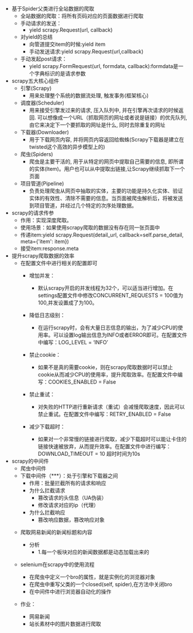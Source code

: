 + 基于Spider父类进行全站数据的爬取
    + 全站数据的爬取：将所有页码对应的页面数据进行爬取
    + 手动请求的发送：
        + yield scrapy.Request(url, callback)
    + 对yield的总结
        + 向管道提交item的时候:yield item
        + 手动发送请求:yield scrapy.Request(url,callback)
    + 手动发起post请求：
        + yield scrapy.FormRequest(url, formdata, callback):formdata是一个字典标识的是请求参数
+ scrapy五大核心组件
    + 引擎(Scrapy)
        + 用来处理整个系统的数据流处理, 触发事务(框架核心)
    + 调度器(Scheduler)
        + 用来接受引擎发过来的请求, 压入队列中, 并在引擎再次请求的时候返回. 可以想像成一个URL（抓取网页的网址或者说是链接）的优先队列, 由它来决定下一个要抓取的网址是什么, 同时去除重复的网址
    + 下载器(Downloader)
        + 用于下载网页内容, 并将网页内容返回给蜘蛛(Scrapy下载器是建立在twisted这个高效的异步模型上的)
    + 爬虫(Spiders)
        + 爬虫是主要干活的, 用于从特定的网页中提取自己需要的信息, 即所谓的实体(Item)。用户也可以从中提取出链接,让Scrapy继续抓取下一个页面
    + 项目管道(Pipeline)
        + 负责处理爬虫从网页中抽取的实体，主要的功能是持久化实体、验证实体的有效性、清除不需要的信息。当页面被爬虫解析后，将被发送到项目管道，并经过几个特定的次序处理数据。
+ scrapy的请求传参
    + 作用：实现深度爬取。
    + 使用场景：如果使用scrapy爬取的数据没有存在同一张页面中
    + 传递item:yield scrapy.Request(detail_url, callback=self.parse_detail, meta={'item': item})
    + 接受item:response.meta
+ 提升scrapy爬取数据的效率
    + 在配置文件中进行相关的配置即可
        + 增加并发：
            + 默认scrapy开启的并发线程为32个，可以适当进行增加。在settings配置文件中修改CONCURRENT_REQUESTS = 100值为100,并发设置成了为100。

        + 降低日志级别：
            + 在运行scrapy时，会有大量日志信息的输出，为了减少CPU的使用率。可以设置log输出信息为INFO或者ERROR即可。在配置文件中编写：LOG_LEVEL = ‘INFO’

        + 禁止cookie：
            + 如果不是真的需要cookie，则在scrapy爬取数据时可以禁止cookie从而减少CPU的使用率，提升爬取效率。在配置文件中编写：COOKIES_ENABLED = False

        + 禁止重试：
            + 对失败的HTTP进行重新请求（重试）会减慢爬取速度，因此可以禁止重试。在配置文件中编写：RETRY_ENABLED = False

        + 减少下载超时：
            + 如果对一个非常慢的链接进行爬取，减少下载超时可以能让卡住的链接快速被放弃，从而提升效率。在配置文件中进行编写：DOWNLOAD_TIMEOUT = 10 超时时间为10s
+ scrapy的中间件
    + 爬虫中间件
    - 下载中间件（***）：处于引擎和下载器之间
        - 作用：批量拦截所有的请求和响应
        - 为什么拦截请求
            - 篡改请求的头信息（UA伪装）
            - 修改请求对应的ip（代理）
        - 为什么拦截响应
            - 篡改响应数据，篡改响应对象
    + 爬取网易新闻的新闻标题和内容
        + 分析
            + 1.每一个板块对应的新闻数据都是动态加载出来的
    + selenium在scrapy中的使用流程
        + 在爬虫中定义一个bro的属性，就是实例化的浏览器对象
        + 在爬虫中重写父类的一个closed(self, spider),在方法中关闭bro
        + 在中间件中进行浏览器自动化的操作
        
    + 作业：
        + 网易新闻
        + 站长素材中的图片数据进行爬取